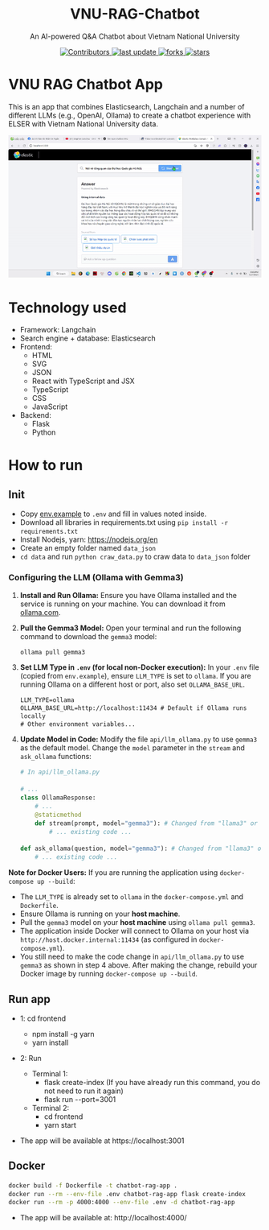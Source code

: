 <div align="center">
        <h1>VNU-RAG-Chatbot</h1>
            <p>An AI-powered Q&A Chatbot about Vietnam National University</p>
            <p>
            <a href="https://github.com/zz4353/chatbot_rag_app/graphs/contributors">
                <img src="https://img.shields.io/github/contributors/zz4353/chatbot_rag_app" alt="Contributors" />
            </a>
            <a href="">
                <img src="https://img.shields.io/github/last-commit/zz4353/chatbot_rag_app" alt="last update" />
            <a href="https://github.com/zz4353/chatbot_rag_app/network/members">
		        <img src="https://img.shields.io/github/forks/zz4353/chatbot_rag_app" alt="forks" />
	        </a>
	        <a href="https://github.com/zz4353/chatbot_rag_app/stargazers">
		        <img src="https://img.shields.io/github/stars/zz4353/chatbot_rag_app" alt="stars" />
	        </a>
</div>

# VNU RAG Chatbot App
This is an app that combines Elasticsearch, Langchain and a number of different LLMs (e.g., OpenAI, Ollama) to create a chatbot experience with ELSER with Vietnam National University data.

![Screenshot of the sample app](data/example_running.gif)

# Technology used
- Framework: Langchain
- Search engine + database: Elasticsearch
- Frontend:
    - HTML
    - SVG
    - JSON
    - React with TypeScript and JSX
    - TypeScript
    - CSS
    - JavaScript
- Backend:
    - Flask
    - Python

# How to run

## Init
- Copy [env.example](env.example) to `.env` and fill in values noted inside.
- Download all libraries in requirements.txt using ```pip install -r requirements.txt```
- Install Nodejs, yarn: https://nodejs.org/en
- Create an empty folder named `data_json`
- ```cd data``` and run ```python craw_data.py``` to craw data to `data_json` folder

### Configuring the LLM (Ollama with Gemma3)

1.  **Install and Run Ollama:**
    Ensure you have Ollama installed and the service is running on your machine. You can download it from [ollama.com](https://ollama.com/).

2.  **Pull the Gemma3 Model:**
    Open your terminal and run the following command to download the `gemma3` model:
    ```bash
    ollama pull gemma3
    ```

3.  **Set LLM Type in `.env` (for local non-Docker execution):**
    In your `.env` file (copied from `env.example`), ensure `LLM_TYPE` is set to `ollama`. If you are running Ollama on a different host or port, also set `OLLAMA_BASE_URL`.
    ```properties
    LLM_TYPE=ollama
    OLLAMA_BASE_URL=http://localhost:11434 # Default if Ollama runs locally
    # Other environment variables...
    ```

4.  **Update Model in Code:**
    Modify the file `api/llm_ollama.py` to use `gemma3` as the default model. Change the `model` parameter in the `stream` and `ask_ollama` functions:
    ```python
    # In api/llm_ollama.py

    # ...
    class OllamaResponse:
        # ...
        @staticmethod
        def stream(prompt, model="gemma3"): # Changed from "llama3" or other model
            # ... existing code ...

    def ask_ollama(question, model="gemma3"): # Changed from "llama3" or other model
        # ... existing code ...
    ```

**Note for Docker Users:**
If you are running the application using `docker-compose up --build`:
- The `LLM_TYPE` is already set to `ollama` in the `docker-compose.yml` and `Dockerfile`.
- Ensure Ollama is running on your **host machine**.
- Pull the `gemma3` model on your **host machine** using `ollama pull gemma3`.
- The application inside Docker will connect to Ollama on your host via `http://host.docker.internal:11434` (as configured in `docker-compose.yml`).
- You still need to make the code change in `api/llm_ollama.py` to use `gemma3` as shown in step 4 above. After making the change, rebuild your Docker image by running `docker-compose up --build`.

## Run app
- 1: cd frontend
    - npm install -g yarn
    - yarn install
- 2: Run
    - Terminal 1:
        - flask create-index (If you have already run this command, you do not need to run it again)
        - flask run --port=3001
    - Terminal 2:
        - cd frontend
        - yarn start

- The app will be available at https://localhost:3001

## Docker
```sh
docker build -f Dockerfile -t chatbot-rag-app .
docker run --rm --env-file .env chatbot-rag-app flask create-index
docker run --rm -p 4000:4000 --env-file .env -d chatbot-rag-app
```
- The app will be available at: http://localhost:4000/
